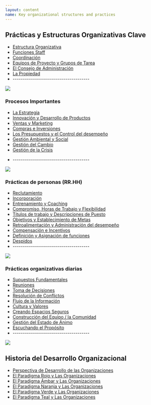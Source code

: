 ```yaml
---
layout: content
name: Key organizational structures and practices
---
```

## Prácticas y Estructuras Organizativas Clave

* [Estructura Organizativa](https://reinventingorganizationswiki.com/sp/theory/organizational-structure/)
* [Funciones Staff](https://reinventingorganizationswiki.com/sp/theory/staff-functions/)
* [Coordinación](https://reinventingorganizationswiki.com/sp/theory/coordination/)
* [Equipos de Proyecto y Grupos de Tarea](https://reinventingorganizationswiki.com/sp/theory/project-teams-and-task-forces/)
* [El Consejo de Administración](https://reinventingorganizationswiki.com/sp/theory/board/)
* [La Propiedad](https://reinventingorganizationswiki.com/sp/theory/ownership/)
* \--------------------------------------

![](/media/key-business-processes.jpg)

### Procesos Importantes

* [La Estrategia](https://reinventingorganizationswiki.com/sp/theory/strategy/)
* [Innovación y Desarrollo de Productos](https://reinventingorganizationswiki.com/sp/theory/innovation-and-product-development/)
* [Ventas y Marketing](https://reinventingorganizationswiki.com/sp/theory/sales-marketing/)
* [Compras e Inversiones](https://reinventingorganizationswiki.com/sp/theory/purchasing-and-investments/)
* [Los Presupuestos y el Control del desempeño](https://reinventingorganizationswiki.com/sp/theory/budgeting-and-controlling/)
* [Gestión Ambiental y Social](https://reinventingorganizationswiki.com/sp/theory/environmental-and-social-management/)
* [Gestión del Cambio](https://reinventingorganizationswiki.com/sp/theory/change-management/)
* [Gestión de la Crisis](https://reinventingorganizationswiki.com/sp/theory/crisis-management/)

<!--EndFragment-->

* \--------------------------------------

![](/media/people-practices.jpg)

### Prácticas de personas (RR.HH)

* [Reclutamiento](https://reinventingorganizationswiki.com/sp/theory/recruitment/)
* [Incorporación](https://reinventingorganizationswiki.com/sp/theory/onboarding/)
* [Entrenamiento y Coaching](https://reinventingorganizationswiki.com/sp/theory/training-and-coaching/)
* [Compromiso, Horas de Trabajo y Flexibilidad](https://reinventingorganizationswiki.com/sp/theory/commitment-working-hours-and-flexibility/)
* [Títulos de trabajo y Descripciones de Puesto](https://reinventingorganizationswiki.com/sp/theory/job-titles-and-job-descriptions/)
* [Objetivos y Establecimiento de Metas](https://reinventingorganizationswiki.com/sp/theory/objectives-and-target-setting/)
* [Retroalimentación y Administración del desempeño](https://reinventingorganizationswiki.com/sp/theory/feedback-and-performance-management/)
* [Compensación e Incentivos](https://reinventingorganizationswiki.com/sp/theory/compensation-and-incentives/)
* [Definición y Asignación de funciones](https://reinventingorganizationswiki.com/sp/theory/role-definition-and-allocation/)
* [Despidos](https://reinventingorganizationswiki.com/sp/theory/dismissal/)
* \--------------------------------------

![](/media/daily-organizational-practices.jpg)

### Prácticas organizativas diarias

* [Supuestos Fundamentales](https://reinventingorganizationswiki.com/sp/theory/fundamental-assumptions/)
* [Reuniones](https://reinventingorganizationswiki.com/sp/theory/meetings/)
* [Toma de Decisiones](https://reinventingorganizationswiki.com/sp/theory/decision-making/)
* [Resolución de Conflictos](https://reinventingorganizationswiki.com/sp/theory/conflict-resolution/)
* [Flujo de la Información](https://reinventingorganizationswiki.com/sp/theory/information-flow/)
* [Cultura y Valores](https://reinventingorganizationswiki.com/sp/theory/culture-and-values/)
* [Creando Espacios Seguros](https://reinventingorganizationswiki.com/sp/theory/safe-space/)
* [Construcción del Equipo / la Comunidad](https://reinventingorganizationswiki.com/sp/theory/team-and-community-building/)
* [Gestión del Estado de Ánimo](https://reinventingorganizationswiki.com/sp/theory/mood-management/)
* [Escuchando el Propósito](https://reinventingorganizationswiki.com/sp/theory/listening-to-purpose/)
* \--------------------------------------

![](/media/1_018-small.png)

## Historia del Desarrollo Organizacional

* [Perspectiva de Desarrollo de las Organizaciones](https://reinventingorganizationswiki.com/sp/theory/developmental-perspective-on-organizations/)
* [El Paradigma Rojo y Las Organizaciones](https://reinventingorganizationswiki.com/sp/theory/red-organizations/)[](https://reinventingorganizationswiki.com/sp/theory/red-organizations/)
* [El Paradigma Ámbar y Las Organizaciones](https://reinventingorganizationswiki.com/sp/theory/amber-paradigm-and-organizations/)
* [El Paradigma Naranja y Las Organizaciones](https://reinventingorganizationswiki.com/sp/theory/orange-paradigm-and-organizations/)
* [El Paradigma Verde y Las Organizaciones](https://reinventingorganizationswiki.com/sp/theory/green-paradigm-and-organizations/)
* [El Paradigma Teal y Las Organizaciones](https://reinventingorganizationswiki.com/sp/theory/teal-paradigm-and-organizations/)